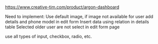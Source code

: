 https://www.creative-tim.com/product/argon-dashboard

Need to implement:
 Use default image, if image not available for user
 add details and phone model in edit form
 Insert data using relation in details table
 Selected older user are not select in edit form page

 use all types of input, checkbox, radio, etc.
